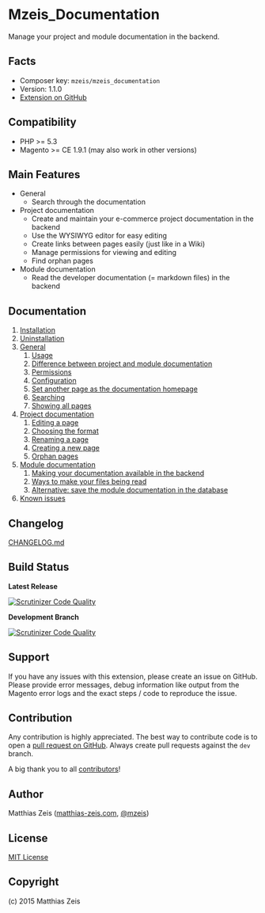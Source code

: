 Mzeis_Documentation
=====================
Manage your project and module documentation in the backend.
 
Facts
-----
- Composer key: `mzeis/mzeis_documentation`
- Version: 1.1.0
- [Extension on GitHub](https://github.com/mzeis/Mzeis_Documentation)

Compatibility
-------------
- PHP >= 5.3
- Magento >= CE 1.9.1 (may also work in other versions)

Main Features
-------------
* General
  * Search through the documentation
* Project documentation
  * Create and maintain your e-commerce project documentation in the backend
  * Use the WYSIWYG editor for easy editing
  * Create links between pages easily (just like in a Wiki)
  * Manage permissions for viewing and editing
  * Find orphan pages
* Module documentation
  * Read the developer documentation (= markdown files) in the backend

Documentation
-------------

1. [Installation](installation.md)
1. [Uninstallation](uninstallation.md)
1. [General](general.md)
   1. [Usage](general.md#usage)
   1. [Difference between project and module documentation](general.md#difference-project-module-documentation)
   1. [Permissions](general.md#permissions)
   1. [Configuration](general.md#configuration)
   1. [Set another page as the documentation homepage](general.md#set-homepage)
   1. [Searching](general.md#searching)     
   1. [Showing all pages](general.md#all-pages)     
1. [Project documentation](projectdocumentation.md)
   1. [Editing a page](projectdocumentation.md#editing-page)
   1. [Choosing the format](projectdocumentation.md#choosing-format)
   1. [Renaming a page](projectdocumentation.md#renaming-page)
   1. [Creating a new page](projectdocumentation.md#creating-page)
   1. [Orphan pages](projectdocumentation.md#orphan-pages)
1. [Module documentation](moduledocumentation.md)
   1. [Making your documentation available in the backend](moduledocumentation.md#make-available)
   1. [Ways to make your files being read](moduledocumentation.md#make-files-read)
   1. [Alternative: save the module documentation in the database](moduledocumentation.md#module-documentation-database)
1. [Known issues](issues.md)   

Changelog
---------
[CHANGELOG.md](CHANGELOG.md)

Build Status
---
**Latest Release**

[![Scrutinizer Code Quality](https://scrutinizer-ci.com/g/mzeis/Mzeis_Documentation/badges/quality-score.png?b=master)](https://scrutinizer-ci.com/g/mzeis/Mzeis_Documentation/?branch=master)
 
**Development Branch**

[![Scrutinizer Code Quality](https://scrutinizer-ci.com/g/mzeis/Mzeis_Documentation/badges/quality-score.png?b=dev)](https://scrutinizer-ci.com/g/mzeis/Mzeis_Documentation/?branch=dev)

Support
-------
If you have any issues with this extension, please create an issue on GitHub.
Please provide error messages, debug information like output from the Magento
error logs and the exact steps / code to reproduce the issue.

Contribution
------------
Any contribution is highly appreciated. The best way to contribute code is to
open a [pull request on GitHub](https://help.github.com/articles/using-pull-requests).
Always create pull requests against the `dev` branch.

A big thank you to all [contributors](https://github.com/mzeis/Mzeis_Documentation/graphs/contributors)!

Author
------
Matthias Zeis ([matthias-zeis.com](http://www.matthias-zeis.com), [@mzeis](https://twitter.com/mzeis))

License
-------
[MIT License](LICENSE.md)

Copyright
---------
(c) 2015 Matthias Zeis
